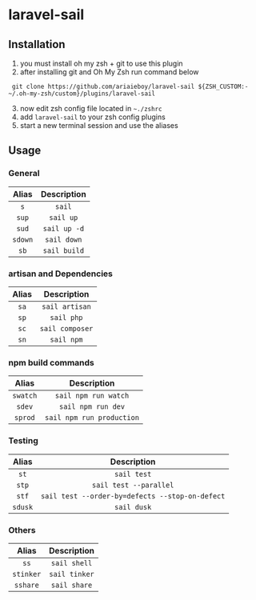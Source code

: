 # laravel-sail
## Installation
1. you must install oh my zsh + git to use this plugin
2. after installing git and Oh My Zsh run command below
```
 git clone https://github.com/ariaieboy/laravel-sail ${ZSH_CUSTOM:-~/.oh-my-zsh/custom}/plugins/laravel-sail
```

3. now edit zsh config file located in ```~./zshrc```
4. add ```laravel-sail``` to your zsh config plugins 
5. start a new terminal session and use the aliases

## Usage

### General
| Alias | Description |
|:-:|:-:|
| `s`  |  `sail` |
| `sup`  |  `sail up` |
| `sud`  |  `sail up -d` |
| `sdown`  |  `sail down` |
|`sb`|`sail build`|

### artisan and Dependencies 
| Alias | Description |
|:-:|:-:|
| `sa`  |  `sail artisan` |
|`sp`|`sail php`|
|`sc`|`sail composer`|
|`sn`|`sail npm`|

### npm build commands
| Alias | Description |
|:-:|:-:|
|`swatch`|`sail npm run watch`|
|`sdev`|`sail npm run dev`|
|`sprod`|`sail npm run production`|

### Testing
| Alias | Description |
|:-:|:-:|
|`st`|`sail test`|
|`stp`|`sail test --parallel`|
|`stf`|`sail test --order-by=defects --stop-on-defect`|
|`sdusk`|`sail dusk`|

### Others
| Alias | Description |
|:-:|:-:|
|`ss`|`sail shell`|
|`stinker`|`sail tinker`|
|`sshare`|`sail share`|
